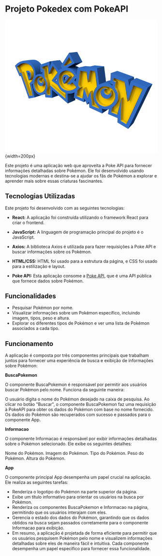 # Projeto Pokedex com PokeAPI

![Pokemon Logo](./src/img/pokemon3d.png){width=200px}

Este projeto é uma aplicação web que aproveita a Poke API para fornecer informações detalhadas sobre Pokémon. Ele foi desenvolvido usando tecnologias modernas e destina-se a ajudar os fãs de Pokémon a explorar e aprender mais sobre essas criaturas fascinantes.


## Tecnologias Utilizadas

Este projeto foi desenvolvido com as seguintes tecnologias:

- **React:** A aplicação foi construída utilizando o framework React para criar o frontend.

- **JavaScript:** A linguagem de programação principal do projeto é o JavaScript.

- **Axios:** A biblioteca Axios é utilizada para fazer requisições à Poke API e buscar informações sobre os Pokémon.

- **HTML/CSS:** HTML foi usado para a estrutura da página, e CSS foi usado para a estilização e layout.

- **Poke API:** Esta aplicação consome a [Poke API](https://pokeapi.co/), que é uma API pública que fornece dados sobre Pokémon.
  
## Funcionalidades

- Pesquisar Pokémon por nome.
- Visualizar informações sobre um Pokémon específico, incluindo imagem, tipos, peso e altura.
- Explorar os diferentes tipos de Pokémon e ver uma lista de Pokémon associados a cada tipo.

## Funcionamento
A aplicação é composta por três componentes principais que trabalham juntos para fornecer uma experiência de busca e exibição de informações sobre Pokémon:

**BuscaPokemon**

O componente BuscaPokemon é responsável por permitir aos usuários buscar Pokémon pelo nome. Funciona da seguinte maneira:

O usuário digita o nome do Pokémon desejado na caixa de pesquisa.
Ao clicar no botão "Buscar", o componente BuscaPokemon faz uma requisição à PokeAPI para obter os dados do Pokémon com base no nome fornecido.
Os dados do Pokémon são recuperados com sucesso e passados para o componente App.

**Informacao**

O componente Informacao é responsável por exibir informações detalhadas sobre o Pokémon selecionado. Ele exibe os seguintes detalhes:

Nome do Pokémon.
Imagem do  Pokémon.
Tipo do Pokémon.
Peso do Pokémon.
Altura do Pokémon.

**App**

O componente principal App desempenha um papel crucial na aplicação. Ele realiza as seguintes tarefas:

- Renderiza o logotipo do Pokémon na parte superior da página.
- Exibe um título informativo para orientar os usuários na busca por Pokémon.
- Renderiza os componentes BuscaPokemon e Informacao na página, permitindo que os usuários interajam com eles.
- Gerencia o estado dos dados do Pokémon, garantindo que os dados obtidos na busca sejam passados corretamente para o componente Informacao para exibição.
- Em resumo, a aplicação é projetada de forma eficiente para permitir que os usuários pesquisem Pokémon pelo nome e visualizem informações detalhadas sobre eles de maneira fácil e intuitiva. Cada componente desempenha um papel específico para fornecer essa funcionalidade.
